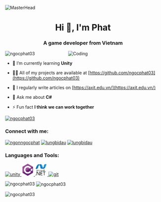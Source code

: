 ![MasterHead](https://thegamingeek.com/wp-content/uploads/2019/02/game-development.jpg)
<h1 align="center">Hi 👋, I'm Phat</h1>
<h3 align="center">A game developer from Vietnam</h3>
<img align="right" alt="Coding" width="300" src="https://cdn.dribbble.com/users/1162077/screenshots/3848914/programmer.gif">

<p align="left"> <img src="https://komarev.com/ghpvc/?username=ngocphat03&label=Profile%20views&color=0e75b6&style=flat" alt="ngocphat03" /> </p>

- 🌱 I’m currently learning **Unity**

- 👨‍💻 All of my projects are available at [https://github.com/ngocphat03](https://github.com/ngocphat03)

- 📝 I regularly write articles on [https://axit.edu.vn/](https://axit.edu.vn/)

- 💬 Ask me about **C#**

- ⚡ Fun fact **I think we can work together**


<p align="left"> <a href="https://github.com/ryo-ma/github-profile-trophy"><img src="https://github-profile-trophy.vercel.app/?username=ngocphat03" alt="ngocphat03" /></a> </p>

<h3 align="left">Connect with me:</h3>
<p align="left">
<a href="https://fb.com/ngonngocphat" target="blank"><img align="center" src="https://raw.githubusercontent.com/rahuldkjain/github-profile-readme-generator/master/src/images/icons/Social/facebook.svg" alt="ngonngocphat" height="30" width="40" /></a>
<a href="https://instagram.com/lungbidau" target="blank"><img align="center" src="https://raw.githubusercontent.com/rahuldkjain/github-profile-readme-generator/master/src/images/icons/Social/instagram.svg" alt="lungbidau" height="30" width="40" /></a>
<a href="https://www.tiktok.com/@lungbidau" target="blank"><img align="center" src="https://seeklogo.com//images/T/tiktok-app-icon-logo-0F5AD7AE01-seeklogo.com.png" alt="lungbidau" height="30" width="30" /></a>
</p>

<h3 align="left">Languages and Tools:</h3>
<p align="left"> 
  <a href="https://unity.com/" target="_blank" rel="noreferrer"> <img src="https://www.vectorlogo.zone/logos/unity3d/unity3d-icon.svg" alt="unity" width="40" height="40"/> </a> 
  <a href="https://www.w3schools.com/cs/" target="_blank" rel="noreferrer"> <img src="https://raw.githubusercontent.com/devicons/devicon/master/icons/csharp/csharp-original.svg" alt="csharp" width="40" height="40"/> </a> 
  <a href="https://dotnet.microsoft.com/" target="_blank" rel="noreferrer"> <img src="https://raw.githubusercontent.com/devicons/devicon/master/icons/dot-net/dot-net-original-wordmark.svg" alt="dotnet" width="40" height="40"/> </a>  
  <a href="https://git-scm.com/" target="_blank" rel="noreferrer"> <img src="https://www.vectorlogo.zone/logos/git-scm/git-scm-icon.svg" alt="git" width="40" height="40"/> </a> 
</p>

<p><img align="left" src="https://github-readme-stats.vercel.app/api/top-langs?username=ngocphat03&show_icons=true&locale=en&layout=compact" alt="ngocphat03" /></p>

<p>&nbsp;<img align="center" src="https://github-readme-stats.vercel.app/api?username=ngocphat03&show_icons=true&locale=en" alt="ngocphat03" /></p>

<p><img align="center" src="https://github-readme-streak-stats.herokuapp.com/?user=ngocphat03&" alt="ngocphat03" /></p>
